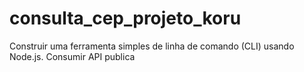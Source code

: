 # consulta_cep_projeto_koru
Construir uma ferramenta simples de linha de comando (CLI) usando Node.js. Consumir API publica
